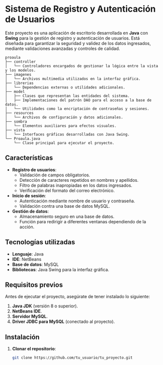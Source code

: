 # Sistema de Registro y Autenticación de Usuarios

Este proyecto es una aplicación de escritorio desarrollada en **Java** con **Swing** para la gestión de registro y autenticación de usuarios. Está diseñada para garantizar la seguridad y validez de los datos ingresados, mediante validaciones avanzadas y controles de calidad.

```plaintext
proaula
├── controller
│   └── Controladores encargados de gestionar la lógica entre la vista y los modelos.
├── imagenes
│   └── Archivos multimedia utilizados en la interfaz gráfica.
├── librerias
│   └── Dependencias externas o utilidades adicionales.
├── model
│   ├── Clases que representan las entidades del sistema.
│   ├── Implementaciones del patrón DAO para el acceso a la base de datos.
│   └── Utilidades como la encriptación de contraseñas y sesiones.
├── resources
│   └── Archivos de configuración y datos adicionales.
├── sombra
│   └── Elementos auxiliares para efectos visuales.
├── vista
│   └── Interfaces gráficas desarrolladas con Java Swing.
└── Proaula.java
    └── Clase principal para ejecutar el proyecto.
```
## Características

- **Registro de usuarios**:
  - Validación de campos obligatorios.
  - Detección de caracteres repetidos en nombres y apellidos.
  - Filtro de palabras inapropiadas en los datos ingresados.
  - Verificación del formato del correo electrónico.
- **Inicio de sesión**:
  - Autenticación mediante nombre de usuario y contraseña.
  - Validación contra una base de datos MySQL.
- **Gestión de datos**:
  - Almacenamiento seguro en una base de datos.
  - Función para redirigir a diferentes ventanas dependiendo de la acción.

## Tecnologías utilizadas

- **Lenguaje**: Java
- **IDE**: NetBeans
- **Base de datos**: MySQL
- **Bibliotecas**: Java Swing para la interfaz gráfica.

## Requisitos previos

Antes de ejecutar el proyecto, asegúrate de tener instalado lo siguiente:

1. **Java JDK** (versión 8 o superior).
2. **NetBeans IDE**.
3. **Servidor MySQL**.
4. **Driver JDBC para MySQL** (conectado al proyecto).

## Instalación

1. **Clonar el repositorio**:
   ```bash
   git clone https://github.com/tu_usuario/tu_proyecto.git
